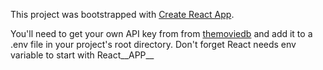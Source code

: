 This project was bootstrapped with [Create React App](https://github.com/facebook/create-react-app).

You'll need to get your own API key from from [themoviedb](https://www.themoviedb.org/) and add it to a .env file in your project's root directory.
Don't forget React needs env variable to start with React__APP__ 
